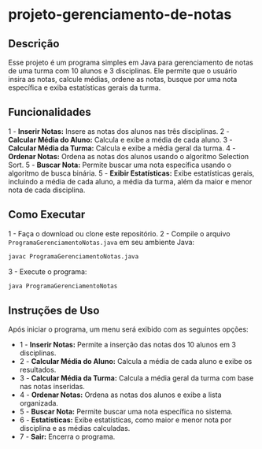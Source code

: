 # projeto-gerenciamento-de-notas

## Descrição

Esse projeto é um programa simples em Java para gerenciamento de notas de uma turma com 10 alunos e 3 disciplinas. Ele permite que o usuário insira as notas, calcule médias, ordene as notas, busque por uma nota específica e exiba estatísticas gerais da turma.

## Funcionalidades

1 - **Inserir Notas:** Insere as notas dos alunos nas três disciplinas. 
2 - **Calcular Média do Aluno:** Calcula e exibe a média de cada aluno. 
3 - **Calcular Média da Turma:** Calcula e exibe a média geral da turma. 
4 - **Ordenar Notas:** Ordena as notas dos alunos usando o algoritmo Selection Sort. 
5 - **Buscar Nota:** Permite buscar uma nota específica usando o algoritmo de busca binária. 
5 - **Exibir Estatísticas:** Exibe estatísticas gerais, incluindo a média de cada aluno, a média da turma, além da maior e menor nota de cada disciplina. 

## Como Executar

1 - Faça o download ou clone este repositório.
2 - Compile o arquivo `ProgramaGerenciamentoNotas.java` em seu ambiente Java:

```bash
javac ProgramaGerenciamentoNotas.java
```

3 - Execute o programa:

```bash
java ProgramaGerenciamentoNotas
```

## Instruções de Uso

Após iniciar o programa, um menu será exibido com as seguintes opções:

- 1 - **Inserir Notas:** Permite a inserção das notas dos 10 alunos em 3 disciplinas.
- 2 - **Calcular Média do Aluno:** Calcula a média de cada aluno e exibe os resultados.
- 3 - **Calcular Média da Turma:** Calcula a média geral da turma com base nas notas inseridas.
- 4 - **Ordenar Notas:** Ordena as notas dos alunos e exibe a lista organizada.
- 5 - **Buscar Nota:** Permite buscar uma nota específica no sistema.
- 6 - **Estatísticas:** Exibe estatísticas, como maior e menor nota por disciplina e as médias calculadas.
- 7 - **Sair:** Encerra o programa.
